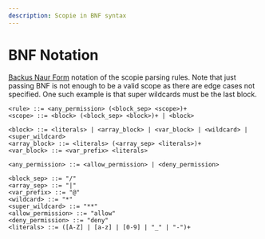 ```yaml
---
description: Scopie in BNF syntax
---
```


# BNF Notation
[Backus Naur Form](https://www.geeksforgeeks.org/bnf-notation-in-compiler-design/) notation of the scopie
parsing rules.
Note that just passing BNF is not enough to be a valid scope as there are edge cases not specified.
One such example is that super wildcards must be the last block.

```bnf
<rule> ::= <any_permission> (<block_sep> <scope>)+
<scope> ::= <block> (<block_sep> <block>)+ | <block>

<block> ::= <literals> | <array_block> | <var_block> | <wildcard> | <super_wildcard>
<array_block> ::= <literals> (<array_sep> <literals>)+
<var_block> ::= <var_prefix> <literals>

<any_permission> ::= <allow_permission> | <deny_permission>

<block_sep> ::= "/"
<array_sep> ::= "|"
<var_prefix> ::= "@"
<wildcard> ::= "*"
<super_wildcard> ::= "**"
<allow_permission> ::= "allow"
<deny_permission> ::= "deny"
<literals> ::= ([A-Z] | [a-z] | [0-9] | "_" | "-")+
```
